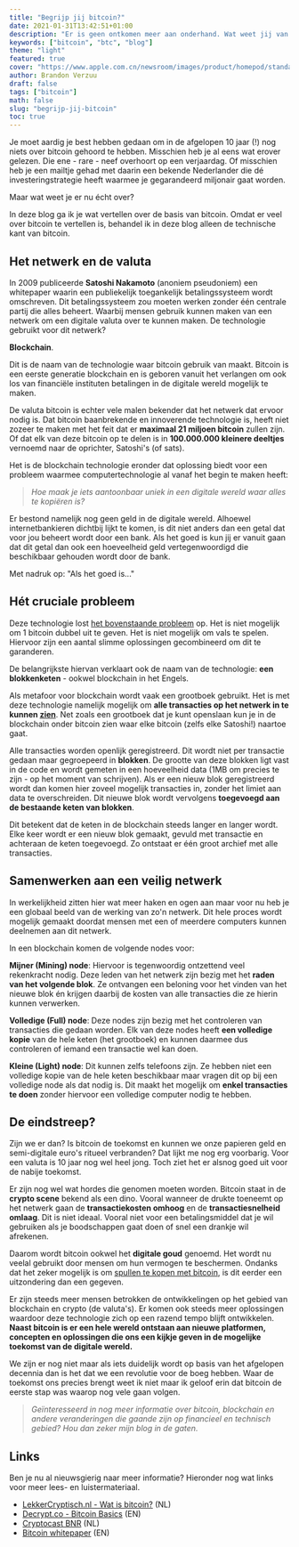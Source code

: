 ```yaml
---
title: "Begrijp jij bitcoin?"
date: 2021-01-31T13:42:51+01:00
description: "Er is geen ontkomen meer aan onderhand. Wat weet jij van bitcoin?"
keywords: ["bitcoin", "btc", "blog"]
theme: "light"
featured: true
cover: "https://www.apple.com.cn/newsroom/images/product/homepod/standard/Apple-HomePod-hero-230118_big.jpg.large_2x.jpg"
author: Brandon Verzuu
draft: false
tags: ["bitcoin"]
math: false
slug: "begrijp-jij-bitcoin"
toc: true
---
```


Je moet aardig je best hebben gedaan om in de afgelopen 10 jaar (!) nog niets over bitcoin gehoord te hebben. Misschien heb je al eens wat erover gelezen. Die ene - rare - neef overhoort op een verjaardag. Of misschien heb je een mailtje gehad met daarin een bekende Nederlander die dé investeringstrategie heeft waarmee je gegarandeerd miljonair gaat worden.

Maar wat weet je er nu écht over?

In deze blog ga ik je wat vertellen over de basis van bitcoin. Omdat er veel over bitcoin te vertellen is, behandel ik in deze blog alleen de technische kant van bitcoin.

## Het netwerk en de valuta

In 2009 publiceerde **Satoshi Nakamoto** (anoniem pseudoniem) een whitepaper waarin een publiekelijk toegankelijk betalingssysteem wordt omschreven. Dit betalingssysteem zou moeten werken zonder één centrale partij die alles beheert. Waarbij mensen gebruik kunnen maken van een netwerk om een digitale valuta over te kunnen maken. De technologie gebruikt voor dit netwerk?

**Blockchain**.

Dit is de naam van de technologie waar bitcoin gebruik van maakt. Bitcoin is een eerste generatie blockchain en is geboren vanuit het verlangen om ook los van financiële instituten betalingen in de digitale wereld mogelijk te maken.

De valuta bitcoin is echter vele malen bekender dat het netwerk dat ervoor nodig is. Dat bitcoin baanbrekende en innoverende technologie is, heeft niet zozeer te maken met het feit dat er **maximaal 21 miljoen bitcoin** zullen zijn. Of dat elk van deze bitcoin op te delen is in **100.000.000 kleinere deeltjes** vernoemd naar de oprichter, Satoshi's (of sats).

Het is de blockchain technologie eronder dat oplossing biedt voor een probleem waarmee computertechnologie al vanaf het begin te maken heeft:

> _Hoe maak je iets aantoonbaar uniek in een digitale wereld waar alles te kopiëren is?_

Er bestond namelijk nog geen geld in de digitale wereld. Alhoewel internetbankieren dichtbij lijkt te komen, is dit niet anders dan een getal dat voor jou beheert wordt door een bank. Als het goed is kun jij er vanuit gaan dat dit getal dan ook een hoeveelheid geld vertegenwoordigd die beschikbaar gehouden wordt door de bank.

Met nadruk op: "Als het goed is..."

## Hét cruciale probleem

Deze technologie lost [het bovenstaande probleem](https://en.wikipedia.org/wiki/Double-spending) op. Het is niet mogelijk om 1 bitcoin dubbel uit te geven. Het is niet mogelijk om vals te spelen. Hiervoor zijn een aantal slimme oplossingen gecombineerd om dit te garanderen.

De belangrijkste hiervan verklaart ook de naam van de technologie: **een blokkenketen** - ookwel blockchain in het Engels.

Als metafoor voor blockchain wordt vaak een grootboek gebruikt. Het is met deze technologie namelijk mogelijk om **alle transacties op het netwerk in te kunnen [zien](https://www.blockchain.com/explorer)**. Net zoals een grootboek dat je kunt openslaan kun je in de blockchain onder bitcoin zien waar elke bitcoin (zelfs elke Satoshi!) naartoe gaat.

Alle transacties worden openlijk geregistreerd. Dit wordt niet per transactie gedaan maar gegroepeerd in **blokken**. De grootte van deze blokken ligt vast in de code en wordt gemeten in een hoeveelheid data (1MB om precies te zijn - op het moment van schrijven). Als er een nieuw blok geregistreerd wordt dan komen hier zoveel mogelijk transacties in, zonder het limiet aan data te overschreiden. Dit nieuwe blok wordt vervolgens **toegevoegd aan de bestaande keten van blokken**.

Dit betekent dat de keten in de blockchain steeds langer en langer wordt. Elke keer wordt er een nieuw blok gemaakt, gevuld met transactie en achteraan de keten toegevoegd. Zo ontstaat er één groot archief met alle transacties.

## Samenwerken aan een veilig netwerk

In werkelijkheid zitten hier wat meer haken en ogen aan maar voor nu heb je een globaal beeld van de werking van zo'n netwerk. Dit hele proces wordt mogelijk gemaakt doordat mensen met een of meerdere computers kunnen deelnemen aan dit netwerk.

In een blockchain komen de volgende nodes voor:

**Mijner (Mining) node**: Hiervoor is tegenwoordig ontzettend veel rekenkracht nodig. Deze leden van het netwerk zijn bezig met het **raden van het volgende blok**. Ze ontvangen een beloning voor het vinden van het nieuwe blok én krijgen daarbij de kosten van alle transacties die ze hierin kunnen verwerken.

**Volledige (Full) node**: Deze nodes zijn bezig met het controleren van transacties die gedaan worden. Elk van deze nodes heeft **een volledige kopie** van de hele keten (het grootboek) en kunnen daarmee dus controleren of iemand een transactie wel kan doen.

**Kleine (Light) node**: Dit kunnen zelfs telefoons zijn. Ze hebben niet een volledige kopie van de hele keten beschikbaar maar vragen dit op bij een volledige node als dat nodig is. Dit maakt het mogelijk om **enkel transacties te doen** zonder hiervoor een volledige computer nodig te hebben.

## De eindstreep?

Zijn we er dan? Is bitcoin de toekomst en kunnen we onze papieren geld en semi-digitale euro's ritueel verbranden? Dat lijkt me nog erg voorbarig. Voor een valuta is 10 jaar nog wel heel jong. Toch ziet het er alsnog goed uit voor de nabije toekomst.

Er zijn nog wel wat hordes die genomen moeten worden. Bitcoin staat in de **crypto scene** bekend als een dino. Vooral wanneer de drukte toeneemt op het netwerk gaan de **transactiekosten omhoog** en de **transactiesnelheid omlaag**. Dit is niet ideaal. Vooral niet voor een betalingsmiddel dat je wil gebruiken als je boodschappen gaat doen of snel een drankje wil afrekenen.

Daarom wordt bitcoin ookwel het **digitale goud** genoemd. Het wordt nu veelal gebruikt door mensen om hun vermogen te beschermen. Ondanks dat het zeker mogelijk is om [spullen te kopen met bitcoin](https://shop.btcdirect.eu/nl-nl/products/de-bitcoin-standaard/), is dit eerder een uitzondering dan een gegeven.

Er zijn steeds meer mensen betrokken de ontwikkelingen op het gebied van blockchain en crypto (de valuta's). Er komen ook steeds meer oplossingen waardoor deze technologie zich op een razend tempo blijft ontwikkelen. **Naast bitcoin is er een hele wereld ontstaan aan nieuwe platformen, concepten en oplossingen die ons een kijkje geven in de mogelijke toekomst van de digitale wereld.**

We zijn er nog niet maar als iets duidelijk wordt op basis van het afgelopen decennia dan is het dat we een revolutie voor de boeg hebben. Waar de toekomst ons precies brengt weet ik niet maar ik geloof erin dat bitcoin de eerste stap was waarop nog vele gaan volgen.

> _Geïnteresseerd in nog meer informatie over bitcoin, blockchain en andere veranderingen die gaande zijn op financieel en technisch gebied? Hou dan zeker mijn blog in de gaten._

## Links

Ben je nu al nieuwsgierig naar meer informatie? Hieronder nog wat links voor meer lees- en luistermateriaal.

- [LekkerCryptisch.nl - Wat is bitcoin?](https://lekkercryptisch.nl/) (NL)
- [Decrypt.co - Bitcoin Basics](https://decrypt.co/collections/bitcoin-basics-get-started) (EN)
- [Cryptocast BNR](https://www.bnr.nl/podcast/cryptocast) (NL)
- [Bitcoin whitepaper](https://bitcoin.org/bitcoin.pdf) (EN)
